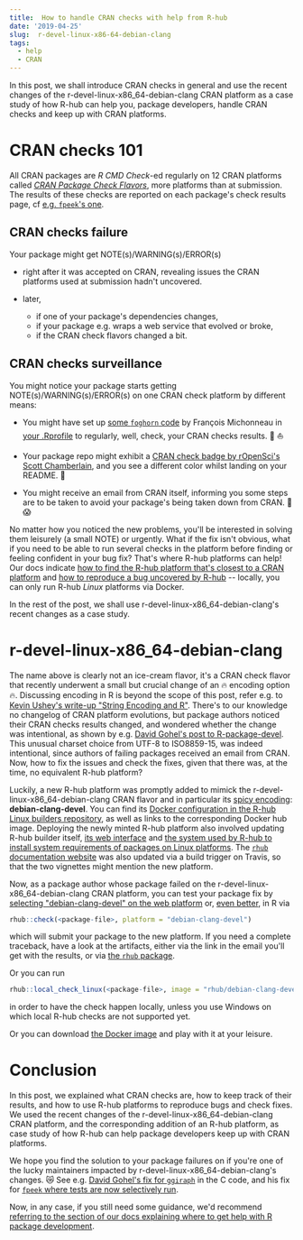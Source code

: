 ```yaml
---
title:  How to handle CRAN checks with help from R-hub
date: '2019-04-25'
slug:  r-devel-linux-x86-64-debian-clang
tags:
  - help
  - CRAN
---
```


In this post, we shall introduce CRAN checks in general and use the recent changes of the r-devel-linux-x86_64-debian-clang CRAN platform as a case study of how R-hub can help you, package developers, handle CRAN checks and keep up with CRAN platforms.

# CRAN checks 101

All CRAN packages are _R CMD Check_-ed regularly on 12 CRAN platforms called [_CRAN Package Check Flavors_](https://cran.r-project.org/web/checks/check_flavors.htmlac), more platforms than at submission. The results of these checks are reported on each package's check results page, cf [e.g. `fpeek`'s one](https://cran.r-project.org/web/checks/check_results_fpeek.html). 

## CRAN checks failure

Your package might get NOTE(s)/WARNING(s)/ERROR(s)

* right after it was accepted on CRAN, revealing issues the CRAN platforms used at submission hadn't uncovered. 

* later, 
    * if one of your package's dependencies changes, 
    * if your package e.g. wraps a web service that evolved or broke,
    * if the CRAN check flavors changed a bit.

## CRAN checks surveillance

You might notice your package starts getting NOTE(s)/WARNING(s)/ERROR(s) on one CRAN check platform by different means:

* You might have set up [some `foghorn` code](https://github.com/fmichonneau/foghorn) by François Michonneau in [your .Rprofile](https://www.tidyverse.org/articles/2019/04/usethis-1.5.0/#options-to-set-in-rprofile) to regularly, well, check, your CRAN checks results.  :loudspeaker: :boat:

* Your package repo might exhibit a [CRAN check badge by rOpenSci's Scott Chamberlain](https://github.com/ropensci/cchecksapi#badges), and you see a different color whilst landing on your README.  :traffic_light:

* You might receive an email from CRAN itself, informing you some steps are to be taken to avoid your package's being taken down from CRAN.  :email: :scream:

No matter how you noticed the new problems, you'll be interested in solving them leisurely (a small NOTE) or urgently. What if the fix isn't obvious, what if you need to be able to run several checks in the platform before finding or feeling confident in your bug fix? That's where R-hub platforms can help! Our docs indicate [how to find the R-hub platform that's closest to a CRAN platform](https://docs.r-hub.io/#rhub-cran-platforms) and [how to reproduce a bug uncovered by R-hub](https://docs.r-hub.io/#local-debugging) -- locally, you can only run R-hub _Linux_ platforms via Docker. 

In the rest of the post, we shall use r-devel-linux-x86_64-debian-clang's recent changes as a case study.

# r-devel-linux-x86_64-debian-clang

The name above is clearly not an ice-cream flavor, it's a CRAN check flavor that recently underwent a small but crucial change of an :fire: encoding option :fire:. Discussing encoding in R is beyond the scope of this post, refer e.g. to [Kevin Ushey's write-up "String Encoding and R"](https://kevinushey.github.io/blog/2018/02/21/string-encoding-and-r/). There's to our knowledge no changelog of CRAN platform evolutions, but package authors noticed their CRAN checks results changed, and wondered whether the change was intentional, as shown by e.g. [David Gohel's post to R-package-devel](https://stat.ethz.ch/pipermail/r-package-devel/2019q2/003750.html). This unusual charset choice from UTF-8 to ISO8859-15, was indeed intentional, since authors of failing packages received an email from CRAN. Now, how to fix the issues and check the fixes, given that there was, at the time, no equivalent R-hub platform? 

Luckily, a new R-hub platform was promptly added to mimick the r-devel-linux-x86_64-debian-clang CRAN flavor and in particular its [spicy encoding](https://github.com/r-hub/rhub-linux-builders/blob/2de434eaf22f1d9f9b45dad1dbdf506d3e2a89c0/debian-clang-devel/Dockerfile#L21): **debian-clang-devel**. You can find its [Docker configuration in the R-hub Linux builders repository](https://github.com/r-hub/rhub-linux-builders), as well as links to the corresponding Docker hub image. Deploying the newly minted R-hub platform also involved updating R-hub builder itself, [its web interface](https://github.com/r-hub/rhub-frontend) and [the system used by R-hub to install system requirements of packages on Linux platforms](https://github.com/r-hub/sysreqsdb). The [`rhub` documentation website](https://r-hub.github.io/rhub/) was also updated via a build trigger on Travis, so that the two vignettes might mention the new platform.

Now, as a package author whose package failed on the r-devel-linux-x86_64-debian-clang CRAN platform, you can test your package fix by [selecting "debian-clang-devel" on the web platform](https://builder.r-hub.io/advanced) or, [even better](https://docs.r-hub.io/#pkg-vs-web), in R via

```r
rhub::check(<package-file>, platform = "debian-clang-devel")
```

which will submit your package to the new platform. If you need a complete traceback, have a look at the artifacts, either via the link in the email you'll get with the results, or via [the `rhub` package](/2019/04/08/rhub-1.1.1/#find-your-checks-and-their-artifacts-on-the-web).

Or you can run

```r
rhub::local_check_linux(<package-file>, image = "rhub/debian-clang-devel")
```

in order to have the check happen locally, unless you use Windows on which local R-hub checks are not supported yet.

Or you can download [the Docker image](https://hub.docker.com/r/rhub/debian-clang-devel) and play with it at your leisure.

# Conclusion

In this post, we explained what CRAN checks are, how to keep track of their results, and how to use R-hub platforms to reproduce bugs and check fixes. We used the recent changes of the r-devel-linux-x86_64-debian-clang CRAN platform, and the corresponding addition of an R-hub platform, as case study of how R-hub can help package developers keep up with CRAN platforms.

We hope you find the solution to your package failures on if you're one of the lucky maintainers impacted by r-devel-linux-x86_64-debian-clang's changes. :crying_cat_face: See e.g. [David Gohel's fix for `ggiraph`](https://github.com/davidgohel/ggiraph/commit/ac43f3b849a1f730b02e77671b354712b12415d0) in the C code, and his fix for [`fpeek` where tests are now selectively run](https://github.com/davidgohel/fpeek/blob/2fe6e41f5eb90583ba3393e07c8508b77e28d2ed/tests/testthat/test-iconv.R#L7).

Now, in any case, if you still need some guidance, we'd recommend [referring to the section of our docs explaining where to get help with R package development](https://docs.r-hub.io/#pkg-dev-help).
